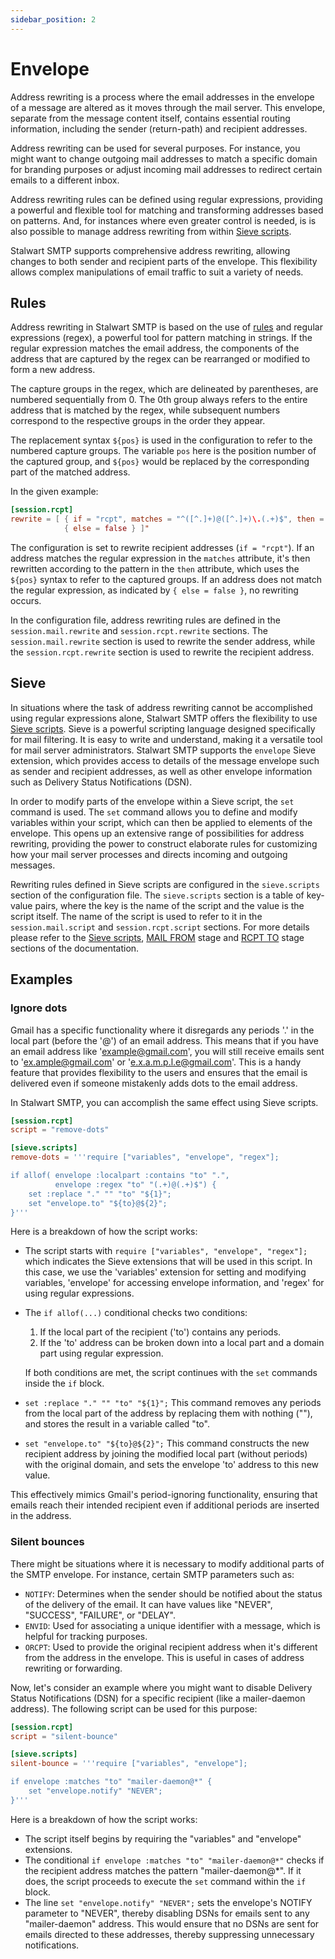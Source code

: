 ```yaml
---
sidebar_position: 2
---
```


# Envelope

Address rewriting is a process where the email addresses in the envelope of a message are altered as it moves through the mail server. This envelope, separate from the message content itself, contains essential routing information, including the sender (return-path) and recipient addresses.

Address rewriting can be used for several purposes. For instance, you might want to change outgoing mail addresses to match a specific domain for branding purposes or adjust incoming mail addresses to redirect certain emails to a different inbox.

Address rewriting rules can be defined using regular expressions, providing a powerful and flexible tool for matching and transforming addresses based on patterns. And, for instances where even greater control is needed, is is also possible to manage address rewriting from within [Sieve scripts](/docs/smtp/filter/sieve).

Stalwart SMTP supports comprehensive address rewriting, allowing changes to both sender and recipient parts of the envelope. This flexibility allows complex manipulations of email traffic to suit a variety of needs. 

## Rules

Address rewriting in Stalwart SMTP is based on the use of [rules](/docs/configuration/overview/rules/syntax) and regular expressions (regex), a powerful tool for pattern matching in strings. If the regular expression matches the email address, the components of the address that are captured by the regex can be rearranged or modified to form a new address.

The capture groups in the regex, which are delineated by parentheses, are numbered sequentially from 0. The 0th group always refers to the entire address that is matched by the regex, while subsequent numbers correspond to the respective groups in the order they appear.

The replacement syntax `${pos}` is used in the configuration to refer to the numbered capture groups. The variable `pos` here is the position number of the captured group, and `${pos}` would be replaced by the corresponding part of the matched address.

In the given example:

```toml
[session.rcpt]
rewrite = [ { if = "rcpt", matches = "^([^.]+)@([^.]+)\.(.+)$", then = "${1}+${2}@${3}" }, 
            { else = false } ]"
```

The configuration is set to rewrite recipient addresses (`if = "rcpt"`). If an address matches the regular expression in the `matches` attribute, it's then rewritten according to the pattern in the `then` attribute, which uses the `${pos}` syntax to refer to the captured groups. If an address does not match the regular expression, as indicated by `{ else = false }`, no rewriting occurs.

In the configuration file, address rewriting rules are defined in the `session.mail.rewrite` and `session.rcpt.rewrite` sections. The `session.mail.rewrite` section is used to rewrite the sender address, while the `session.rcpt.rewrite` section is used to rewrite the recipient address.

## Sieve

In situations where the task of address rewriting cannot be accomplished using regular expressions alone, Stalwart SMTP offers the flexibility to use [Sieve scripts](/docs/smtp/filter/sieve). Sieve is a powerful scripting language designed specifically for mail filtering. It is easy to write and understand, making it a versatile tool for mail server administrators. Stalwart SMTP supports the `envelope` Sieve extension, which provides access to details of the message envelope such as sender and recipient addresses, as well as other envelope information such as Delivery Status Notifications (DSN).

In order to modify parts of the envelope within a Sieve script, the `set` command is used. The `set` command allows you to define and modify variables within your script, which can then be applied to elements of the envelope. This opens up an extensive range of possibilities for address rewriting, providing the power to construct elaborate rules for customizing how your mail server processes and directs incoming and outgoing messages.

Rewriting rules defined in Sieve scripts are configured in the `sieve.scripts` section of the configuration file. The `sieve.scripts` section is a table of key-value pairs, where the key is the name of the script and the value is the script itself. The name of the script is used to refer to it in the `session.mail.script` and `session.rcpt.script` sections. For more details please refer to the [Sieve scripts](/docs/smtp/filter/sieve), [MAIL FROM](/docs/smtp/inbound/mail) stage and [RCPT TO](/docs/smtp/inbound/rcpt) stage sections of the documentation.

## Examples

### Ignore dots

Gmail has a specific functionality where it disregards any periods '.' in the local part (before the '@') of an email address. This means that if you have an email address like 'example@gmail.com', you will still receive emails sent to 'ex.ample@gmail.com' or 'e.x.a.m.p.l.e@gmail.com'. This is a handy feature that provides flexibility to the users and ensures that the email is delivered even if someone mistakenly adds dots to the email address.

In Stalwart SMTP, you can accomplish the same effect using Sieve scripts. 

```toml
[session.rcpt]
script = "remove-dots"

[sieve.scripts]
remove-dots = '''require ["variables", "envelope", "regex"];

if allof( envelope :localpart :contains "to" ".",
          envelope :regex "to" "(.+)@(.+)$") {
    set :replace "." "" "to" "${1}";
    set "envelope.to" "${to}@${2}";
}'''

```

Here is a breakdown of how the script works:

- The script starts with `require ["variables", "envelope", "regex"];` which indicates the Sieve extensions that will be used in this script. In this case, we use the 'variables' extension for setting and modifying variables, 'envelope' for accessing envelope information, and 'regex' for using regular expressions.

- The `if allof(...)` conditional checks two conditions:
    1. If the local part of the recipient ('to') contains any periods.
    2. If the 'to' address can be broken down into a local part and a domain part using regular expression.

    If both conditions are met, the script continues with the `set` commands inside the `if` block.

- `set :replace "." "" "to" "${1}";` This command removes any periods from the local part of the address by replacing them with nothing (""), and stores the result in a variable called "to".
- `set "envelope.to" "${to}@${2}";` This command constructs the new recipient address by joining the modified local part (without periods) with the original domain, and sets the envelope 'to' address to this new value.

This effectively mimics Gmail's period-ignoring functionality, ensuring that emails reach their intended recipient even if additional periods are inserted in the address.


### Silent bounces

There might be situations where it is necessary to modify additional parts of the SMTP envelope. For instance, certain SMTP parameters such as:

- `NOTIFY`: Determines when the sender should be notified about the status of the delivery of the email. It can have values like "NEVER", "SUCCESS", "FAILURE", or "DELAY".
- `ENVID`: Used for associating a unique identifier with a message, which is helpful for tracking purposes.
- `ORCPT`: Used to provide the original recipient address when it's different from the address in the envelope. This is useful in cases of address rewriting or forwarding.

Now, let's consider an example where you might want to disable Delivery Status Notifications (DSN) for a specific recipient (like a mailer-daemon address). The following script can be used for this purpose:

```toml
[session.rcpt]
script = "silent-bounce"

[sieve.scripts]
silent-bounce = '''require ["variables", "envelope"];

if envelope :matches "to" "mailer-daemon@*" {
    set "envelope.notify" "NEVER";
}'''
```

Here is a breakdown of how the script works:

- The script itself begins by requiring the "variables" and "envelope" extensions.
- The conditional `if envelope :matches "to" "mailer-daemon@*"` checks if the recipient address matches the pattern "mailer-daemon@*". If it does, the script proceeds to execute the `set` command within the `if` block.
- The line `set "envelope.notify" "NEVER";` sets the envelope's NOTIFY parameter to "NEVER", thereby disabling DSNs for emails sent to any "mailer-daemon" address. This would ensure that no DSNs are sent for emails directed to these addresses, thereby suppressing unnecessary notifications.


